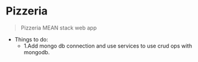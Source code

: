 # Pizzeria
> Pizzeria MEAN stack web app
- Things to do:
  - 1.Add mongo db connection and use services to use crud ops with mongodb.

